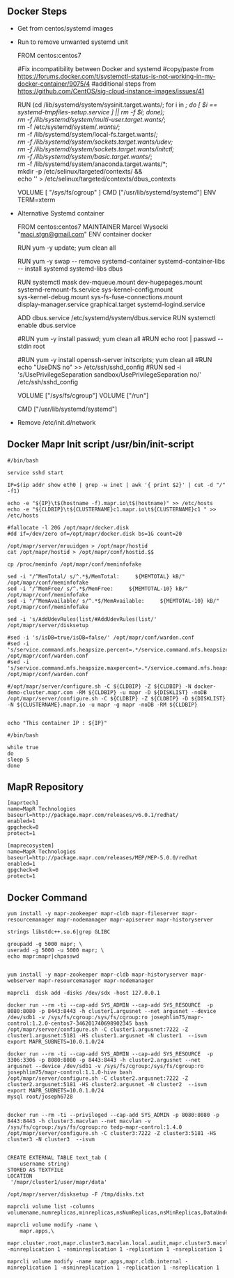 ## Docker Steps

- Get from centos/systemd images
- Run to remove unwanted systemd unit
  	
	FROM centos:centos7

  	#Fix incompatibility between Docker and systemd
	#copy/paste from https://forums.docker.com/t/systemctl-status-is-not-working-in-my-docker-container/9075/4
	#additional steps from https://github.com/CentOS/sig-cloud-instance-images/issues/41
  
  	RUN (cd /lib/systemd/system/sysinit.target.wants/; for i in *; do [ $i == systemd-tmpfiles-setup.service ] || rm -f $i; done); \
	     rm -f /lib/systemd/system/multi-user.target.wants/*; \
	     rm -f /etc/systemd/system/*.wants/*; \
	     rm -f /lib/systemd/system/local-fs.target.wants/*; \
	     rm -f /lib/systemd/system/sockets.target.wants/*udev*; \
	     rm -f /lib/systemd/system/sockets.target.wants/*initctl*; \
	     rm -f /lib/systemd/system/basic.target.wants/*; \
	     rm -f /lib/systemd/system/anaconda.target.wants/*; \
	     mkdir -p /etc/selinux/targeted/contexts/ &&\
	     echo '<busconfig><selinux></selinux></busconfig>' > /etc/selinux/targeted/contexts/dbus_contexts

	VOLUME [ "/sys/fs/cgroup" ]
	CMD ["/usr/lib/systemd/systemd"]
	ENV TERM=xterm

- Alternative Systemd container

	FROM centos:centos7
	MAINTAINER Marcel Wysocki "maci.stgn@gmail.com"
	ENV container docker

	RUN yum -y update; yum clean all

	RUN yum -y swap -- remove systemd-container systemd-container-libs -- install systemd systemd-libs dbus

	RUN systemctl mask dev-mqueue.mount dev-hugepages.mount \
		systemd-remount-fs.service sys-kernel-config.mount \
		sys-kernel-debug.mount sys-fs-fuse-connections.mount \
		display-manager.service graphical.target systemd-logind.service

	ADD dbus.service /etc/systemd/system/dbus.service
	RUN systemctl enable dbus.service

	#RUN yum -y install passwd; yum clean all
	#RUN echo root | passwd --stdin root

	#RUN yum -y install openssh-server initscripts; yum clean all
	#RUN echo "UseDNS no" >> /etc/ssh/sshd_config
	#RUN sed -i 's/UsePrivilegeSeparation sandbox/UsePrivilegeSeparation no/' /etc/ssh/sshd_config

	VOLUME ["/sys/fs/cgroup"]
	VOLUME ["/run"]

	CMD  ["/usr/lib/systemd/systemd"]


- Remove /etc/init.d/network

## Docker Mapr Init script /usr/bin/init-script

	#/bin/bash

	service sshd start

	IP=$(ip addr show eth0 | grep -w inet | awk '{ print $2}' | cut -d "/" -f1)

	echo -e "${IP}\t$(hostname -f).mapr.io\t$(hostname)" >> /etc/hosts
	echo -e "${CLDBIP}\t${CLUSTERNAME}c1.mapr.io\t${CLUSTERNAME}c1 " >> /etc/hosts

	#fallocate -l 20G /opt/mapr/docker.disk
	#dd if=/dev/zero of=/opt/mapr/docker.disk bs=1G count=20

	/opt/mapr/server/mruuidgen > /opt/mapr/hostid
	cat /opt/mapr/hostid > /opt/mapr/conf/hostid.$$

	cp /proc/meminfo /opt/mapr/conf/meminfofake

	sed -i "/^MemTotal/ s/^.*$/MemTotal:     ${MEMTOTAL} kB/" /opt/mapr/conf/meminfofake
	sed -i "/^MemFree/ s/^.*$/MemFree:     ${MEMTOTAL-10} kB/" /opt/mapr/conf/meminfofake
	sed -i "/^MemAvailable/ s/^.*$/MemAvailable:     ${MEMTOTAL-10} kB/" /opt/mapr/conf/meminfofake

	sed -i 's/AddUdevRules(list/#AddUdevRules(list/' /opt/mapr/server/disksetup

	#sed -i 's/isDB=true/isDB=false/' /opt/mapr/conf/warden.conf
	#sed -i 's/service.command.mfs.heapsize.percent=.*/service.command.mfs.heapsize.percent=8/' /opt/mapr/conf/warden.conf
	#sed -i 's/service.command.mfs.heapsize.maxpercent=.*/service.command.mfs.heapsize.maxpercent=8/' /opt/mapr/conf/warden.conf

	#/opt/mapr/server/configure.sh -C ${CLDBIP} -Z ${CLDBIP} -N docker-demo-cluster.mapr.com -RM ${CLDBIP} -u mapr -D ${DISKLIST} -noDB
	/opt/mapr/server/configure.sh -C ${CLDBIP} -Z ${CLDBIP} -D ${DISKLIST} -N ${CLUSTERNAME}.mapr.io -u mapr -g mapr -noDB -RM ${CLDBIP}


	echo "This container IP : ${IP}"

	#/bin/bash

	while true
	do
	sleep 5
	done



## MapR Repository

	[maprtech]
	name=MapR Technologies
	baseurl=http://package.mapr.com/releases/v6.0.1/redhat/
	enabled=1
	gpgcheck=0
	protect=1

	[maprecosystem]
	name=MapR Technologies
	baseurl=http://package.mapr.com/releases/MEP/MEP-5.0.0/redhat
	enabled=1
	gpgcheck=0
	protect=1

## Docker Command

	yum install -y mapr-zookeeper mapr-cldb mapr-fileserver mapr-resourcemanager mapr-nodemanager mapr-apiserver mapr-historyserver

	strings libstdc++.so.6|grep GLIBC	
		
	groupadd -g 5000 mapr; \
	useradd -g 5000 -u 5000 mapr; \
	echo mapr:mapr|chpasswd


	yum install -y mapr-zookeeper mapr-cldb mapr-historyserver mapr-webserver mapr-resourcemanager mapr-nodemanager

	maprcli  disk add -disks /dev/sdx -host 127.0.0.1
		
	docker run --rm -ti --cap-add SYS_ADMIN --cap-add SYS_RESOURCE  -p 8080:8080 -p 8443:8443 -h cluster1.argusnet --net argusnet --device /dev/sdb1 -v /sys/fs/cgroup:/sys/fs/cgroup:ro josephlim75/mapr-control:1.2.0-centos7-346201740698902345 bash
	/opt/mapr/server/configure.sh -C cluster1.argusnet:7222 -Z cluster1.argusnet:5181 -HS cluster1.argusnet -N cluster1  --isvm
	export MAPR_SUBNETS=10.0.1.0/24

	docker run --rm -ti --cap-add SYS_ADMIN --cap-add SYS_RESOURCE  -p 3306:3306 -p 8080:8080 -p 8443:8443 -h cluster2.argusnet --net argusnet --device /dev/sdb1 -v /sys/fs/cgroup:/sys/fs/cgroup:ro josephlim75/mapr-control:1.1.0-hive bash
	/opt/mapr/server/configure.sh -C cluster2.argusnet:7222 -Z cluster2.argusnet:5181 -HS cluster2.argusnet -N cluster2  --isvm
	export MAPR_SUBNETS=10.0.1.0/24
	mysql root/joseph6728


	docker run --rm -ti --privileged --cap-add SYS_ADMIN -p 8080:8080 -p 8443:8443 -h cluster3.macvlan --net macvlan -v /sys/fs/cgroup:/sys/fs/cgroup:ro tedp-mapr-control:1.4.0
	/opt/mapr/server/configure.sh -C cluster3:7222 -Z cluster3:5181 -HS cluster3 -N cluster3  --isvm


	CREATE EXTERNAL TABLE text_tab (
		username string)
	STORED AS TEXTFILE
	LOCATION
	 '/mapr/cluster1/user/mapr/data'

	/opt/mapr/server/disksetup -F /tmp/disks.txt

	maprcli volume list -columns volumename,numreplicas,minreplicas,nsNumReplicas,nsMinReplicas,DataUnderReplicatedAlarm

	maprcli volume modify -name \
		mapr.apps,\
		mapr.cluster.root,mapr.cluster3.macvlan.local.audit,mapr.cluster3.macvlan.local.logs,mapr.cluster3.macvlan.local.mapred,mapr.cluster3.macvlan.local.metrics,mapr.configuration,mapr.metrics,mapr.monitoring,mapr.monitoring.streams,mapr.opt,mapr.resourcemanager.volume,mapr.tmp,mapr.var,users -minreplication 1 -nsminreplication 1 -replication 1 -nsreplication 1

	maprcli volume modify -name mapr.apps,mapr.cldb.internal -minreplication 1 -nsminreplication 1 -replication 1 -nsreplication 1
